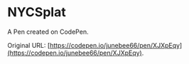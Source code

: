 # NYCSplat

A Pen created on CodePen.

Original URL: [https://codepen.io/junebee66/pen/XJXpEqy](https://codepen.io/junebee66/pen/XJXpEqy).

